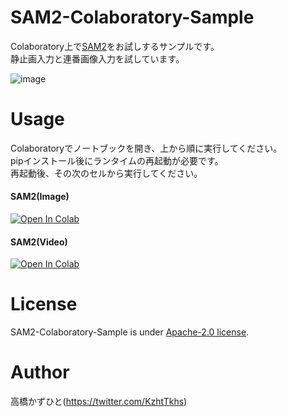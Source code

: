 # SAM2-Colaboratory-Sample
Colaboratory上で[SAM2](https://github.com/facebookresearch/segment-anything-2)をお試しするサンプルです。<bR>
静止画入力と連番画像入力を試しています。<br>

![image](https://github.com/user-attachments/assets/32d5b837-7214-42a7-8f41-62cba79ce4f8)

# Usage
Colaboratoryでノートブックを開き、上から順に実行してください。<br>
pipインストール後にランタイムの再起動が必要です。<br>
再起動後、その次のセルから実行してください。
#### SAM2(Image)
[![Open In Colab](https://colab.research.google.com/assets/colab-badge.svg)](https://colab.research.google.com/github/Kazuhito00/SAM2-Colaboratory-Sample/blob/main/SAM2(Image)-Colaboratory-Sample.ipynb)

#### SAM2(Video)
[![Open In Colab](https://colab.research.google.com/assets/colab-badge.svg)](https://colab.research.google.com/github/Kazuhito00/SAM2-Colaboratory-Sample/blob/main/SAM2(Video)-Colaboratory-Sample.ipynb)

# License 
SAM2-Colaboratory-Sample is under [Apache-2.0 license](LICENSE).

# Author
高橋かずひと(https://twitter.com/KzhtTkhs)

